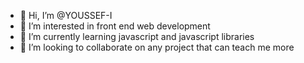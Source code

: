 - 👋 Hi, I’m @YOUSSEF-I
- 👀 I’m interested in front end web development 
- 🌱 I’m currently learning javascript and javascript libraries 
- 💞️ I’m looking to collaborate on any project that can teach me more


<!---
YOUSSEF-I/YOUSSEF-I is a ✨ special ✨ repository because its `README.md` (this file) appears on your GitHub profile.
You can click the Preview link to take a look at your changes.
--->
